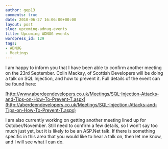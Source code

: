 ```yaml
---
author: gep13
comments: true
date: 2010-06-27 16:06:00+00:00
layout: post
slug: upcoming-adnug-events
title: Upcoming ADNUG events
wordpress_id: 129
tags:
- ADNUG
- Meetings
---
```


I am happy to inform you that I have been able to confirm another meeting on the 23rd September. Colin Mackay, of Scottish Developers will be doing a talk on SQL Injection, and how to prevent it. Full details of the event can be found here:

 

[http://www.aberdeendevelopers.co.uk/Meetings/SQL-Injection-Attacks-and-Tips-on-How-To-Prevent-T.aspx](http://aberdeendevelopers.co.uk/Meetings/SQL-Injection-Attacks-and-Tips-on-How-To-Prevent-T.aspx)

 

I am also currently working on getting another meeting lined up for October/November. Still need to confirm a few details, so I won’t say too much just yet, but it is likely to be an ASP.Net talk. If there is something specific in this area that you would like to hear a talk on, then let me know, and I will see what I can do.
